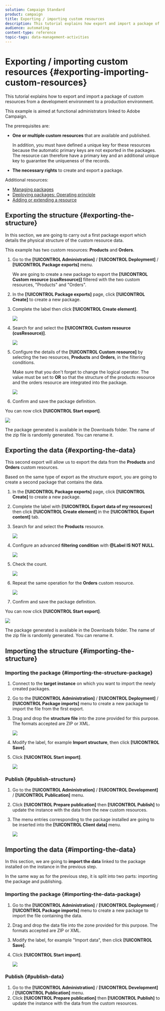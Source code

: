 ```yaml
---
solution: Campaign Standard
product: campaign
title: Exporting / importing custom resources
description: This tutorial explains how export and import a package of custom resources.
audience: automating
content-type: reference
topic-tags: data-management-activities
---
```


# Exporting / importing custom resources {#exporting-importing-custom-resources}

This tutorial explains how to export and import a package of custom resources from a development environment to a production environment.

This example is aimed at functional administrators linked to Adobe Campaign.

The prerequisites are:

* **One or multiple custom resources** that are available and published.

    In addition, you must have defined a unique key for these resources because the automatic primary keys are not exported in the packages. The resource can therefore have a primary key and an additional unique key to guarantee the uniqueness of the records.
* **The necessary rights** to create and export a package.

Additional resources:

* [Managing packages](../../automating/using/managing-packages.md)
* [Deploying packages: Operating principle](../../developing/using/data-model-concepts.md)
* [Adding or extending a resource](../../developing/using/key-steps-to-add-a-resource.md)

## Exporting the structure {#exporting-the-structure}

In this section, we are going to carry out a first package export which details the physical structure of the custom resource data.

This example has two custom resources: **Products** and **Orders**.

1. Go to the **[!UICONTROL Administration]** / **[!UICONTROL Deployment]** / **[!UICONTROL Package exports]** menu.

    We are going to create a new package to export the **[!UICONTROL Custom resource (cusResource)]** filtered with the two custom resources, "Products" and "Orders".

1. In the **[!UICONTROL Package exports]** page, click **[!UICONTROL Create]** to create a new package.
1. Complete the label then click **[!UICONTROL Create element]**.

    ![](assets/cusresources_export1.png)

1. Search for and select the **[!UICONTROL Custom resource (cusResource)]**.

    ![](assets/cusresources_export2.png)

1. Configure the details of the **[!UICONTROL Custom resource]** by selecting the two resources, **Products** and **Orders**, in the filtering conditions.

    Make sure that you don't forget to change the logical operator. The value must be set to **OR** so that the structure of the products resource and the orders resource are integrated into the package.

    ![](assets/cusresources_export3.png)

1. Confirm and save the package definition.

You can now click **[!UICONTROL Start export]**.

![](assets/cusresources_export4.png)

The package generated is available in the Downloads folder. The name of the zip file is randomly generated. You can rename it.

## Exporting the data {#exporting-the-data}

This second export will allow us to export the data from the **Products** and **Orders** custom resources.

Based on the same type of export as the structure export, you are going to create a second package that contains the data.

1. In the **[!UICONTROL Package exports]** page, click **[!UICONTROL Create]** to create a new package.
1. Complete the label with **[!UICONTROL Export data of my resources]** then click **[!UICONTROL Create element]** in the **[!UICONTROL Export content]** tab.
1. Search for and select the **Products** resource.

    ![](assets/cusresources_exportdata1.png)

1. Configure an advanced **filtering condition** with **@Label IS NOT NULL**.

    ![](assets/cusresources_exportdata2.png)

1. Check the count.

    ![](assets/cusresources_exportdata3.png)

1. Repeat the same operation for the **Orders** custom resource.

    ![](assets/cusresources_exportdata4.png)

1. Confirm and save the package definition.

You can now click **[!UICONTROL Start export]**.

![](assets/cusresources_exportdata5.png)

The package generated is available in the Downloads folder. The name of the zip file is randomly generated. You can rename it.

## Importing the structure {#importing-the-structure}

### Importing the package {#importing-the-structure-package}

1. Connect to the **target instance** on which you want to import the newly created packages.
1. Go to the **[!UICONTROL Administration]** / **[!UICONTROL Deployment]** / **[!UICONTROL Package imports]** menu to create a new package to import the file from the first export.
1. Drag and drop the **structure file** into the zone provided for this purpose. The formats accepted are ZIP or XML.

    ![](assets/cusresources_import2.png)

1. Modify the label, for example **Import structure**, then click **[!UICONTROL Save]**.
1. Click **[!UICONTROL Start import]**.

    ![](assets/cusresources_import3.png)

### Publish {#publish-structure}

1. Go to the **[!UICONTROL Administration]** / **[!UICONTROL Development]** / **[!UICONTROL Publication]** menu.
1. Click **[!UICONTROL Prepare publication]** then **[!UICONTROL Publish]** to update the instance with the data from the new custom resources.
1. The menu entries corresponding to the package installed are going to be inserted into the **[!UICONTROL Client data]** menu.

    ![](assets/cusresources_import1.png)

## Importing the data {#importing-the-data}

In this section, we are going to **import the data** linked to the package installed on the instance in the previous step.

In the same way as for the previous step, it is split into two parts: importing the package and publishing.

### Importing the package {#importing-the-data-package}

1. Go to the **[!UICONTROL Administration]** / **[!UICONTROL Deployment]** / **[!UICONTROL Package imports]** menu to create a new package to import the file containing the data.
1. Drag and drop the data file into the zone provided for this purpose. The formats accepted are ZIP or XML.
1. Modify the label, for example "Import data", then click **[!UICONTROL Save]**.
1. Click **[!UICONTROL Start import]**.

    ![](assets/cusresources_importdata.png)

### Publish {#publish-data}

1. Go to the **[!UICONTROL Administration]** / **[!UICONTROL Development]** / **[!UICONTROL Publication]** menu.
1. Click **[!UICONTROL Prepare publication]** then **[!UICONTROL Publish]** to update the instance with the data from the custom resources.
